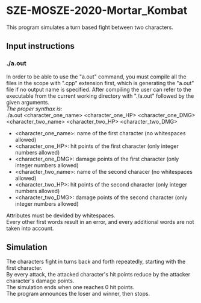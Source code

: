 # SZE-MOSZE-2020-Mortar_Kombat

This program simulates a turn based fight between two characters.  

## Input instructions
### ./a.out
In order to be able to use the "a.out" command, you must compile all the files in the scope with ".cpp" extension first, which is generating the "a.out" file if no output name is specified.
After compiling the user can refer to the executable from the current working directory with "./a.out" followed by the given arguments.  
*The proper synthax is:*  
./a.out <character_one_name> <character_one_HP> <character_one_DMG> <character_two_name> <character_two_HP> <character_two_DMG>  
- <character_one_name>: name of the first character (no whitespaces allowed)  
- <character_one_HP>: hit points of the first character (only integer numbers allowed)  
- <character_one_DMG>: damage points of the first character (only integer numbers allowed)  
- <character_two_name>: name of the second characer (no whitespaces allowed)  
- <character_two_HP>: hit points of the second character (only integer numbers allowed)  
- <character_two_DMG>: damage points of the second character (only integer numbers allowed)  

Attributes must be devided by whitespaces.  
Every other first words result in an error, and every additional words are not taken into account.  

## Simulation
The characters fight in turns back and forth repeatedly, starting with the first character.  
By every attack, the attacked character's hit points reduce by the attacker character's damage points.  
The simulation ends when one reaches 0 hit points.  
The program announces the loser and winner, then stops.  
